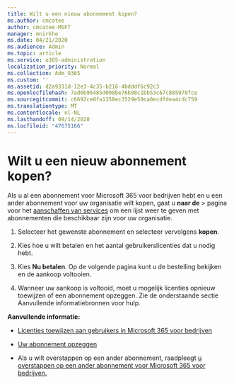 ```yaml
---
title: Wilt u een nieuw abonnement kopen?
ms.author: cmcatee
author: cmcatee-MSFT
manager: mnirkhe
ms.date: 04/21/2020
ms.audience: Admin
ms.topic: article
ms.service: o365-administration
localization_priority: Normal
ms.collection: Adm_O365
ms.custom: ''
ms.assetid: d2a9331d-12e3-4c35-b216-4bdddf6c92c3
ms.openlocfilehash: 7ad6b96485d098be76b98c1bb53c67c885978fce
ms.sourcegitcommit: c6692ce0fa1358ec3529e59ca0ecdfdea4cdc759
ms.translationtype: MT
ms.contentlocale: nl-NL
ms.lasthandoff: 09/14/2020
ms.locfileid: "47675166"
---
```

# <a name="looking-to-buy-a-new-subscription"></a>Wilt u een nieuw abonnement kopen?

Als u al een abonnement voor Microsoft 365 voor bedrijven hebt en u een ander abonnement voor uw organisatie wilt kopen, gaat u **naar de** \> pagina voor het [aanschaffen van services](https://go.microsoft.com/fwlink/p/?linkid=868433) om een lijst weer te geven met abonnementen die beschikbaar zijn voor uw organisatie.
 
1. Selecteer het gewenste abonnement en selecteer vervolgens **kopen**.

2. Kies hoe u wilt betalen en het aantal gebruikerslicenties dat u nodig hebt.

3. Kies **Nu betalen**. Op de volgende pagina kunt u de bestelling bekijken en de aankoop voltooien.

4. Wanneer uw aankoop is voltooid, moet u mogelijk licenties opnieuw toewijzen of een abonnement opzeggen. Zie de onderstaande sectie Aanvullende informatiebronnen voor hulp.

 **Aanvullende informatie:**
  
- [Licenties toewijzen aan gebruikers in Microsoft 365 voor bedrijven](https://docs.microsoft.com/microsoft-365/admin/add-users/add-users)
    
- [Uw abonnement opzeggen](https://docs.microsoft.com/microsoft-365/commerce/subscriptions/cancel-your-subscription)
    
- Als u wilt overstappen op een ander abonnement, raadpleegt [u overstappen op een ander abonnement voor Microsoft 365 voor bedrijven.](https://docs.microsoft.com/microsoft-365/commerce/subscriptions/switch-to-a-different-plan)